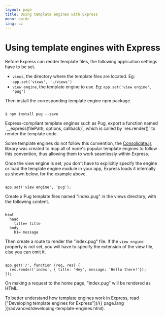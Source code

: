 ```yaml
---
layout: page
title: Using template engines with Express
menu: guide
lang: uz
---
```


# Using template engines with Express

Before Express can render template files, the following application settings have to be set.

- `views`, the directory where the template files are located. Eg: `app.set('views', './views')`
- `view engine`, the template engine to use. Eg: `app.set('view engine', 'pug')`

Then install the corresponding template engine npm package.

<pre><code class="language-sh" translate="no">
$ npm install pug --save
</code></pre>

<div class="doc-box doc-notice" markdown="1">
Express-compliant template engines such as Pug, export a function named `__express(filePath, options, callback)`, which is called by `res.render()` to render the template code.

Some template engines do not follow this convention, the [Consolidate.js](https://www.npmjs.org/package/consolidate) library was created to map all of node's popular template engines to follow this convention, thus allowing them to work seamlessly within Express.

</div>

Once the view engine is set, you don't have to explicitly specify the engine or load the template engine module in your app, Express loads it internally as shown below, for the example above.

<pre><code class="language-javascript" translate="no">
app.set('view engine', 'pug');
</code></pre>

Create a Pug template files named "index.pug" in the views directory, with the following content.

<pre><code class="language-javascript" translate="no">
html
  head
    title= title
  body
    h1= message
</code></pre>

Then create a route to render the "index.pug" file. If the `view engine` property is not set, you will have to specify the extension of the view file, else you can omit it.

<pre><code class="language-javascript" translate="no">
app.get('/', function (req, res) {
  res.render('index', { title: 'Hey', message: 'Hello there!'});
});
</code></pre>

On making a request to the home page, "index.pug" will be rendered as HTML.

To better understand how template engines work in Express, read ["Developing template engines for Express"](/{{ page.lang }}/advanced/developing-template-engines.html).
